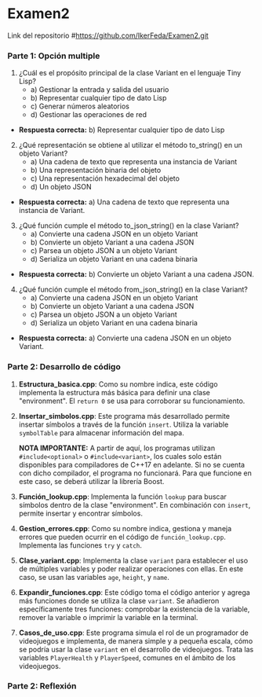 # Examen2
Link del repositorio #https://github.com/IkerFeda/Examen2.git

### Parte 1: Opción multiple

1. ¿Cuál es el propósito principal de la clase Variant en el lenguaje Tiny Lisp?
   - a) Gestionar la entrada y salida del usuario
   - b) Representar cualquier tipo de dato Lisp
   - c) Generar números aleatorios
   - d) Gestionar las operaciones de red
  - **Respuesta correcta:** b) Representar cualquier tipo de dato Lisp

2. ¿Qué representación se obtiene al utilizar el método to_string() en un objeto Variant?
   - a) Una cadena de texto que representa una instancia de Variant
   - b) Una representación binaria del objeto
   - c) Una representación hexadecimal del objeto
   - d) Un objeto JSON
  - **Respuesta correcta:** a) Una cadena de texto que representa una instancia de Variant.

3. ¿Qué función cumple el método to_json_string() en la clase Variant?
   - a) Convierte una cadena JSON en un objeto Variant
   - b) Convierte un objeto Variant a una cadena JSON
   - c) Parsea un objeto JSON a un objeto Variant
   - d) Serializa un objeto Variant en una cadena binaria
  - **Respuesta correcta:** b) Convierte un objeto Variant a una cadena JSON.

4. ¿Qué función cumple el método from_json_string() en la clase Variant?
   - a) Convierte una cadena JSON en un objeto Variant
   - b) Convierte un objeto Variant a una cadena JSON
   - c) Parsea un objeto JSON a un objeto Variant
   - d) Serializa un objeto Variant en una cadena binaria
  - **Respuesta correcta:** a) Convierte una cadena JSON en un objeto Variant.


### Parte 2: Desarrollo de código

1. **Estructura_basica.cpp**: Como su nombre indica, este código implementa la estructura más básica para definir una clase "environment". El `return 0` se usa para corroborar su funcionamiento.

2. **Insertar_simbolos.cpp**: Este programa más desarrollado permite insertar símbolos a través de la función `insert`. Utiliza la variable `symbolTable` para almacenar información del mapa.

    **NOTA IMPORTANTE:** A partir de aquí, los programas utilizan `#include<optional>` o `#include<variant>`, los cuales solo están disponibles para compiladores de C++17 en adelante. Si no se cuenta con dicho compilador, el programa no funcionará. Para que funcione en este caso, se deberá utilizar la librería Boost.

3. **Función_lookup.cpp**: Implementa la función `lookup` para buscar símbolos dentro de la clase "environment". En combinación con `insert`, permite insertar y encontrar símbolos.

4. **Gestion_errores.cpp**: Como su nombre indica, gestiona y maneja errores que pueden ocurrir en el código de `función_lookup.cpp`. Implementa las funciones `try` y `catch`.

5. **Clase_variant.cpp**: Implementa la clase `variant` para establecer el uso de múltiples variables y poder realizar operaciones con ellas. En este caso, se usan las variables `age`, `height`, y `name`.

6. **Expandir_funciones.cpp**: Este código toma el código anterior y agrega más funciones donde se utiliza la clase `variant`. Se añadieron específicamente tres funciones: comprobar la existencia de la variable, remover la variable o imprimir la variable en la terminal.

7. **Casos_de_uso.cpp**: Este programa simula el rol de un programador de videojuegos e implementa, de manera simple y a pequeña escala, cómo se podría usar la clase `variant` en el desarrollo de videojuegos. Trata las variables `PlayerHealth` y `PlayerSpeed`, comunes en el ámbito de los videojuegos.

### Parte 2: Reflexión






